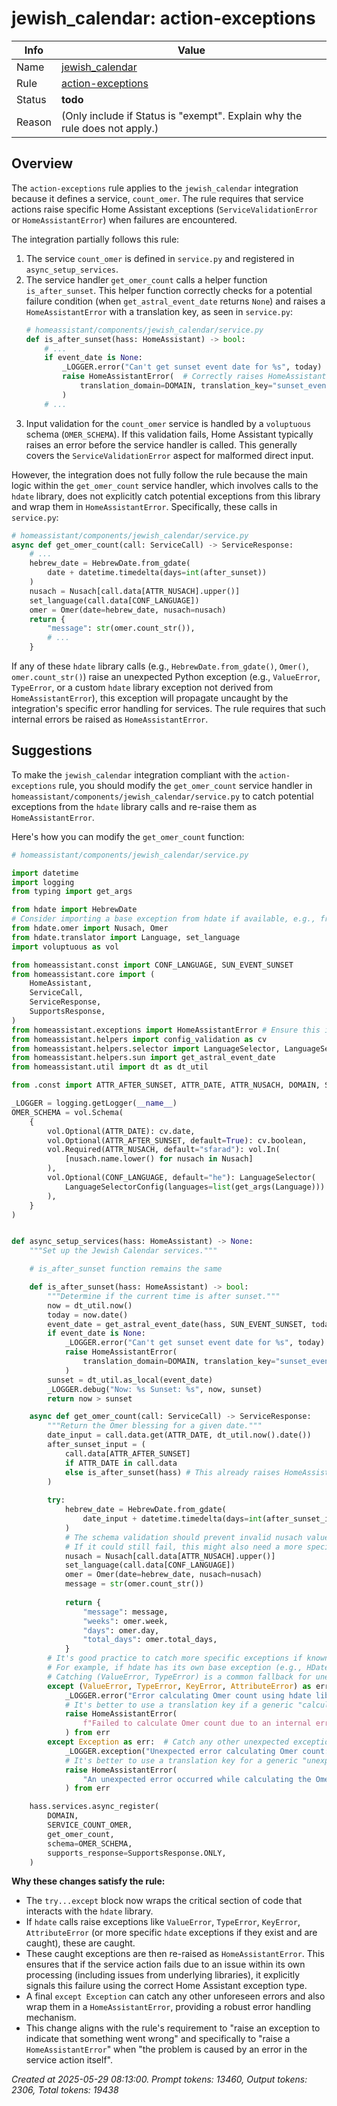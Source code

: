 # jewish_calendar: action-exceptions

| Info   | Value                                                                    |
|--------|--------------------------------------------------------------------------|
| Name   | [jewish_calendar](https://www.home-assistant.io/integrations/jewish_calendar/) |
| Rule   | [action-exceptions](https://developers.home-assistant.io/docs/core/integration-quality-scale/rules/action-exceptions)                                                     |
| Status | **todo**                                                                 |
| Reason | (Only include if Status is "exempt". Explain why the rule does not apply.) |

## Overview

The `action-exceptions` rule applies to the `jewish_calendar` integration because it defines a service, `count_omer`. The rule requires that service actions raise specific Home Assistant exceptions (`ServiceValidationError` or `HomeAssistantError`) when failures are encountered.

The integration partially follows this rule:
1.  The service `count_omer` is defined in `service.py` and registered in `async_setup_services`.
2.  The service handler `get_omer_count` calls a helper function `is_after_sunset`. This helper function correctly checks for a potential failure condition (when `get_astral_event_date` returns `None`) and raises a `HomeAssistantError` with a translation key, as seen in `service.py`:
    ```python
    # homeassistant/components/jewish_calendar/service.py
    def is_after_sunset(hass: HomeAssistant) -> bool:
        # ...
        if event_date is None:
            _LOGGER.error("Can't get sunset event date for %s", today)
            raise HomeAssistantError(  # Correctly raises HomeAssistantError
                translation_domain=DOMAIN, translation_key="sunset_event"
            )
        # ...
    ```
3.  Input validation for the `count_omer` service is handled by a `voluptuous` schema (`OMER_SCHEMA`). If this validation fails, Home Assistant typically raises an error before the service handler is called. This generally covers the `ServiceValidationError` aspect for malformed direct input.

However, the integration does not fully follow the rule because the main logic within the `get_omer_count` service handler, which involves calls to the `hdate` library, does not explicitly catch potential exceptions from this library and wrap them in `HomeAssistantError`.
Specifically, these calls in `service.py`:
```python
# homeassistant/components/jewish_calendar/service.py
async def get_omer_count(call: ServiceCall) -> ServiceResponse:
    # ...
    hebrew_date = HebrewDate.from_gdate(
        date + datetime.timedelta(days=int(after_sunset))
    )
    nusach = Nusach[call.data[ATTR_NUSACH].upper()]
    set_language(call.data[CONF_LANGUAGE])
    omer = Omer(date=hebrew_date, nusach=nusach)
    return {
        "message": str(omer.count_str()),
        # ...
    }
```
If any of these `hdate` library calls (e.g., `HebrewDate.from_gdate()`, `Omer()`, `omer.count_str()`) raise an unexpected Python exception (e.g., `ValueError`, `TypeError`, or a custom `hdate` library exception not derived from `HomeAssistantError`), this exception will propagate uncaught by the integration's specific error handling for services. The rule requires that such internal errors be raised as `HomeAssistantError`.

## Suggestions

To make the `jewish_calendar` integration compliant with the `action-exceptions` rule, you should modify the `get_omer_count` service handler in `homeassistant/components/jewish_calendar/service.py` to catch potential exceptions from the `hdate` library calls and re-raise them as `HomeAssistantError`.

Here's how you can modify the `get_omer_count` function:

```python
# homeassistant/components/jewish_calendar/service.py

import datetime
import logging
from typing import get_args

from hdate import HebrewDate
# Consider importing a base exception from hdate if available, e.g., from hdate.exceptions import HDateError
from hdate.omer import Nusach, Omer
from hdate.translator import Language, set_language
import voluptuous as vol

from homeassistant.const import CONF_LANGUAGE, SUN_EVENT_SUNSET
from homeassistant.core import (
    HomeAssistant,
    ServiceCall,
    ServiceResponse,
    SupportsResponse,
)
from homeassistant.exceptions import HomeAssistantError # Ensure this is imported
from homeassistant.helpers import config_validation as cv
from homeassistant.helpers.selector import LanguageSelector, LanguageSelectorConfig
from homeassistant.helpers.sun import get_astral_event_date
from homeassistant.util import dt as dt_util

from .const import ATTR_AFTER_SUNSET, ATTR_DATE, ATTR_NUSACH, DOMAIN, SERVICE_COUNT_OMER

_LOGGER = logging.getLogger(__name__)
OMER_SCHEMA = vol.Schema(
    {
        vol.Optional(ATTR_DATE): cv.date,
        vol.Optional(ATTR_AFTER_SUNSET, default=True): cv.boolean,
        vol.Required(ATTR_NUSACH, default="sfarad"): vol.In(
            [nusach.name.lower() for nusach in Nusach]
        ),
        vol.Optional(CONF_LANGUAGE, default="he"): LanguageSelector(
            LanguageSelectorConfig(languages=list(get_args(Language)))
        ),
    }
)


def async_setup_services(hass: HomeAssistant) -> None:
    """Set up the Jewish Calendar services."""

    # is_after_sunset function remains the same

    def is_after_sunset(hass: HomeAssistant) -> bool:
        """Determine if the current time is after sunset."""
        now = dt_util.now()
        today = now.date()
        event_date = get_astral_event_date(hass, SUN_EVENT_SUNSET, today)
        if event_date is None:
            _LOGGER.error("Can't get sunset event date for %s", today)
            raise HomeAssistantError(
                translation_domain=DOMAIN, translation_key="sunset_event"
            )
        sunset = dt_util.as_local(event_date)
        _LOGGER.debug("Now: %s Sunset: %s", now, sunset)
        return now > sunset

    async def get_omer_count(call: ServiceCall) -> ServiceResponse:
        """Return the Omer blessing for a given date."""
        date_input = call.data.get(ATTR_DATE, dt_util.now().date())
        after_sunset_input = (
            call.data[ATTR_AFTER_SUNSET]
            if ATTR_DATE in call.data
            else is_after_sunset(hass) # This already raises HomeAssistantError if needed
        )
        
        try:
            hebrew_date = HebrewDate.from_gdate(
                date_input + datetime.timedelta(days=int(after_sunset_input))
            )
            # The schema validation should prevent invalid nusach values from reaching here.
            # If it could still fail, this might also need a more specific error or check.
            nusach = Nusach[call.data[ATTR_NUSACH].upper()]
            set_language(call.data[CONF_LANGUAGE])
            omer = Omer(date=hebrew_date, nusach=nusach)
            message = str(omer.count_str())
            
            return {
                "message": message,
                "weeks": omer.week,
                "days": omer.day,
                "total_days": omer.total_days,
            }
        # It's good practice to catch more specific exceptions if known from the hdate library.
        # For example, if hdate has its own base exception (e.g., HDateError).
        # Catching (ValueError, TypeError) is a common fallback for unexpected library issues.
        except (ValueError, TypeError, KeyError, AttributeError) as err: # Add other relevant hdate specific exceptions if any
            _LOGGER.error("Error calculating Omer count using hdate library: %s", err)
            # It's better to use a translation key if a generic "calculation_failed" message is suitable
            raise HomeAssistantError(
                f"Failed to calculate Omer count due to an internal error: {err}"
            ) from err
        except Exception as err:  # Catch any other unexpected exception
            _LOGGER.exception("Unexpected error calculating Omer count: %s", err)
            # It's better to use a translation key for a generic "unexpected_error" message
            raise HomeAssistantError(
                "An unexpected error occurred while calculating the Omer count."
            ) from err

    hass.services.async_register(
        DOMAIN,
        SERVICE_COUNT_OMER,
        get_omer_count,
        schema=OMER_SCHEMA,
        supports_response=SupportsResponse.ONLY,
    )

```

**Why these changes satisfy the rule:**

*   The `try...except` block now wraps the critical section of code that interacts with the `hdate` library.
*   If `hdate` calls raise exceptions like `ValueError`, `TypeError`, `KeyError`, `AttributeError` (or more specific `hdate` exceptions if they exist and are caught), these are caught.
*   These caught exceptions are then re-raised as `HomeAssistantError`. This ensures that if the service action fails due to an issue within its own processing (including issues from underlying libraries), it explicitly signals this failure using the correct Home Assistant exception type.
*   A final `except Exception` can catch any other unforeseen errors and also wrap them in a `HomeAssistantError`, providing a robust error handling mechanism.
*   This change aligns with the rule's requirement to "raise an exception to indicate that something went wrong" and specifically to "raise a `HomeAssistantError`" when "the problem is caused by an error in the service action itself".

_Created at 2025-05-29 08:13:00. Prompt tokens: 13460, Output tokens: 2306, Total tokens: 19438_
